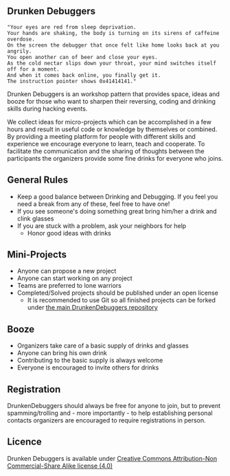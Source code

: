 Drunken Debuggers
-----------------

    "Your eyes are red from sleep deprivation. 
    Your hands are shaking, the body is turning on its sirens of caffeine overdose. 
    On the screen the debugger that once felt like home looks back at you angrily.
    You open another can of beer and close your eyes.
    As the cold nectar slips down your throat, your mind switches itself off for a moment.
    And when it comes back online, you finally get it.
    The instruction pointer shows 0x41414141."

Drunken Debuggers is an workshop pattern that provides space, ideas and booze for those who want to sharpen their reversing, coding and drinking skills during hacking events.

We collect ideas for micro-projects which can be accomplished in a few hours and result in useful code or knowledge by themselves or combined. By providing a meeting platform for people with different skills and experience we encourage everyone to learn, teach and cooperate. To facilitate the communication and the sharing of thoughts between the participants the organizers provide some fine drinks for everyone who joins. 

General Rules
-------------

* Keep a good balance between Drinking and Debugging. If you feel you need a break from any of these, feel free to have one!
* If you see someone's doing something great bring him/her a drink and clink glasses
* If you are stuck with a problem, ask your neighbors for help
  * Honor good ideas with drinks

Mini-Projects
-------------

* Anyone can propose a new project
* Anyone can start working on any project
* Teams are preferred to lone warriors
* Completed/Solved projects should be published under an open license
  * It is recommended to use Git so all finished projects can be forked under [the main DrunkenDebuggers repository](https://github.com/DrunkenDebuggers/)

Booze
-----

* Organizers take care of a basic supply of drinks and glasses
* Anyone can bring his own drink
* Contributing to the basic supply is always welcome
* Everyone is encouraged to invite others for drinks

Registration
------------

DrunkenDebuggers should always be free for anyone to join, but to prevent spamming/trolling and - more importantly - to help establishing personal contacts organizers are encouraged to require registrations in person.

Licence
-------

Drunken Debuggers is available under [Creative Commons Attribution-Non Commercial-Share Alike license (4.0)](https://creativecommons.org/licenses/by-nc-sa/4.0/legalcode)

